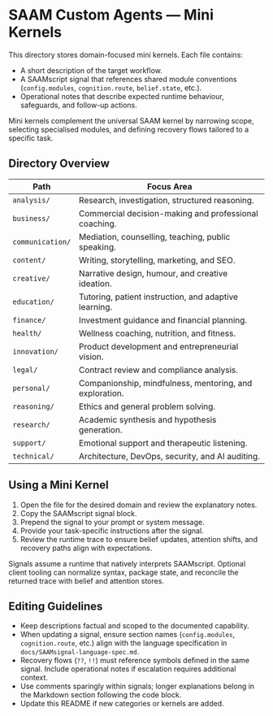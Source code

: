 # SAAM Custom Agents — Mini Kernels

This directory stores domain-focused mini kernels. Each file contains:
- A short description of the target workflow.  
- A SAAMscript signal that references shared module conventions (`config.modules`, `cognition.route`, `belief.state`, etc.).  
- Operational notes that describe expected runtime behaviour, safeguards, and follow-up actions.

Mini kernels complement the universal SAAM kernel by narrowing scope, selecting specialised modules, and defining recovery flows tailored to a specific task.

## Directory Overview

| Path                       | Focus Area                                              |
|----------------------------|---------------------------------------------------------|
| `analysis/`                | Research, investigation, structured reasoning.          |
| `business/`                | Commercial decision-making and professional coaching.   |
| `communication/`           | Mediation, counselling, teaching, public speaking.      |
| `content/`                 | Writing, storytelling, marketing, and SEO.              |
| `creative/`                | Narrative design, humour, and creative ideation.        |
| `education/`               | Tutoring, patient instruction, and adaptive learning.   |
| `finance/`                 | Investment guidance and financial planning.             |
| `health/`                  | Wellness coaching, nutrition, and fitness.              |
| `innovation/`              | Product development and entrepreneurial vision.         |
| `legal/`                   | Contract review and compliance analysis.                |
| `personal/`                | Companionship, mindfulness, mentoring, and exploration. |
| `reasoning/`               | Ethics and general problem solving.                     |
| `research/`                | Academic synthesis and hypothesis generation.           |
| `support/`                 | Emotional support and therapeutic listening.            |
| `technical/`               | Architecture, DevOps, security, and AI auditing.        |

## Using a Mini Kernel

1. Open the file for the desired domain and review the explanatory notes.  
2. Copy the SAAMscript signal block.  
3. Prepend the signal to your prompt or system message.  
4. Provide your task-specific instructions after the signal.  
5. Review the runtime trace to ensure belief updates, attention shifts, and recovery paths align with expectations.

Signals assume a runtime that natively interprets SAAMscript. Optional client tooling can normalize syntax, package state, and reconcile the returned trace with belief and attention stores.

## Editing Guidelines

- Keep descriptions factual and scoped to the documented capability.  
- When updating a signal, ensure section names (`config.modules`, `cognition.route`, etc.) align with the language specification in `docs/SAAMsignal-language-spec.md`.  
- Recovery flows (`??`, `!!`) must reference symbols defined in the same signal. Include operational notes if escalation requires additional context.  
- Use comments sparingly within signals; longer explanations belong in the Markdown section following the code block.  
- Update this README if new categories or kernels are added.
